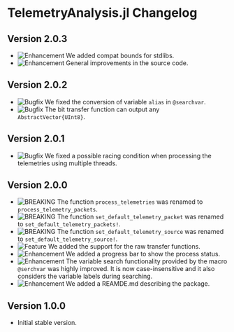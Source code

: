 TelemetryAnalysis.jl Changelog
==============================

Version 2.0.3
-------------

- ![Enhancement][badge-enhancement] We added compat bounds for stdlibs.
- ![Enhancement][badge-enhancement] General improvements in the source code.

Version 2.0.2
-------------

- ![Bugfix][badge-bugfix] We fixed the conversion of variable `alias` in `@searchvar`.
- ![Bugfix][badge-bugfix] The bit transfer function can output any `AbstractVector{UInt8}`.

Version 2.0.1
-------------

- ![Bugfix][badge-bugfix] We fixed a possible racing condition when processing the
  telemetries using multiple threads.

Version 2.0.0
-------------

- ![BREAKING][badge-breaking] The function `process_telemetries` was renamed to
  `process_telemetry_packets`.
- ![BREAKING][badge-breaking] The function `set_default_telemetry_packet` was renamed to
  `set_default_telemetry_packets!`.
- ![BREAKING][badge-breaking] The function `set_default_telemetry_source` was renamed to
  `set_default_telemetry_source!`.
- ![Feature][badge-feature] We added the support for the raw transfer functions.
- ![Enhancement][badge-enhancement] We added a progress bar to show the process status.
- ![Enhancement][badge-enhancement] The variable search functionality provided by the macro
  `@serchvar` was highly improved. It is now case-insensitive and it also considers the
  variable labels during searching.
- ![Enhancement][badge-enhancement] We added a REAMDE.md describing the package.

Version 1.0.0
-------------

- Initial stable version.

[badge-breaking]: https://img.shields.io/badge/BREAKING-red.svg
[badge-deprecation]: https://img.shields.io/badge/Deprecation-orange.svg
[badge-feature]: https://img.shields.io/badge/Feature-green.svg
[badge-enhancement]: https://img.shields.io/badge/Enhancement-blue.svg
[badge-bugfix]: https://img.shields.io/badge/Bugfix-purple.svg
[badge-info]: https://img.shields.io/badge/Info-gray.svg
